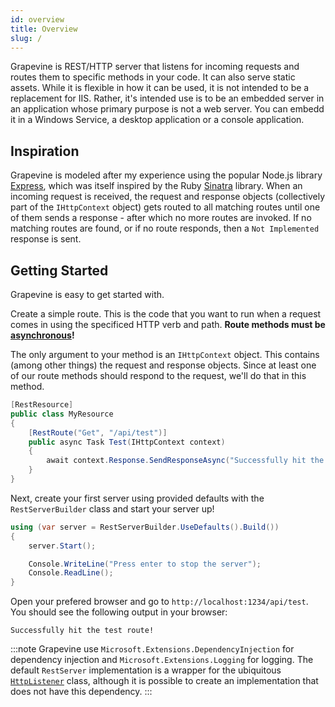```yaml
---
id: overview
title: Overview
slug: /
---
```


Grapevine is REST/HTTP server that listens for incoming requests and routes them to specific methods in your code. It can also serve static assets. While it is flexible in how it can be used, it is not intended to be a replacement for IIS. Rather, it's intended use is to be an embedded server in an application whose primary purpose is not a web server. You can embedd it in a Windows Service, a desktop application or a console application.

## Inspiration

Grapevine is modeled after my experience using the popular Node.js library [Express](http://expressjs.com/), which was itself inspired by the Ruby [Sinatra](http://sinatrarb.com/) library. When an incoming request is received, the request and response objects (collectively part of the `IHttpContext` object) gets routed to all matching routes until one of them sends a response - after which no more routes are invoked. If no matching routes are found, or if no route responds, then a `Not Implemented` response is sent.

## Getting Started

Grapevine is easy to get started with.

Create a simple route. This is the code that you want to run when a request comes in using the specificed HTTP verb and path. **Route methods must be [asynchronous](https://docs.microsoft.com/en-us/dotnet/csharp/programming-guide/concepts/async/)!**

The only argument to your method is an `IHttpContext` object. This contains (among other things) the request and response objects. Since at least one of our route methods should respond to the request, we'll do that in this method.

```csharp
[RestResource]
public class MyResource
{
    [RestRoute("Get", "/api/test")]
    public async Task Test(IHttpContext context)
    {
        await context.Response.SendResponseAsync("Successfully hit the test route!");
    }
}
```

Next, create your first server using provided defaults with the `RestServerBuilder` class and start your server up!

```csharp
using (var server = RestServerBuilder.UseDefaults().Build())
{
    server.Start();

    Console.WriteLine("Press enter to stop the server");
    Console.ReadLine();
}
```

Open your prefered browser and go to `http://localhost:1234/api/test`. You should see the following output in your browser:

```
Successfully hit the test route!
```

:::note
Grapevine use `Microsoft.Extensions.DependencyInjection` for dependency injection and `Microsoft.Extensions.Logging` for logging. The default `RestServer` implementation is a wrapper for the ubiquitous [`HttpListener`](https://docs.microsoft.com/en-us/dotnet/api/system.net.httplistener?view=net-5.0) class, although it is possible to create an implementation that does not have this dependency.
:::
